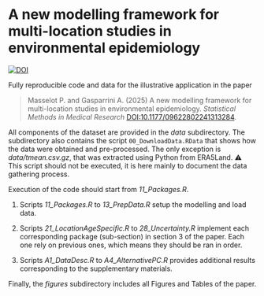 # A new modelling framework for multi-location studies in environmental epidemiology

[![DOI](https://zenodo.org/badge/375431495.svg)](https://doi.org/10.5281/zenodo.14076410)

Fully reproducible code and data for the illustrative application in the paper

> Masselot P. and Gasparrini A. (2025) A new modelling framework for multi-location studies in environmental epidemiology. *Statistical Methods in Medical Research* [DOI:10.1177/09622802241313284](https://doi.org/10.1177/09622802241313284).

All components of the dataset are provided in the *data* subdirectory. The subdirectory also contains the script `00_DownloadData.RData` that shows how the data were obtained and pre-processed. The only exception is *data/tmean.csv.gz*, that was extracted using Python from ERA5Land. :warning: This script should not be executed, it is here mainly to document the data gathering process.

Execution of the code should start from *11_Packages.R*.

1.  Scripts *11_Packages.R* to *13_PrepData.R* setup the modelling and load data.

2.  Scripts *21_LocationAgeSpecific.R* to *28_Uncertainty.R* implement each corresponding package (sub-section) in section 3 of the paper. Each one rely on previous ones, which means they should be ran in order.

3.  Scripts *A1_DataDesc.R* to *A4_AlternativePC.R* provides additional results corresponding to the supplementary materials.

Finally, the *figures* subdirectory includes all Figures and Tables of the paper.

